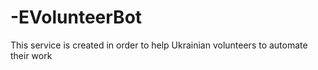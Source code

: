 # -EVolunteerBot
This service is created in order to help Ukrainian volunteers to automate their work
